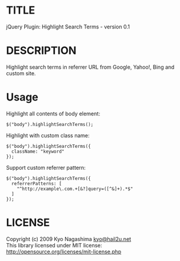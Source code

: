 TITLE
=====

jQuery Plugin: Highlight Search Terms - version 0.1

DESCRIPTION
===========

Highlight search terms in referrer URL from Google, Yahoo!, Bing and custom site.

Usage
=====

Highlight all contents of body element:

    $("body").highlightSearchTerms();

Highlight with custom class name:

    $("body").highlightSearchTerms({
      className: "keyword"
    });

Support custom referrer pattern:

    $("body").highlightSearchTerms({
      referrerPatterns: [
        "^http://example\.com.+[&?]query=([^&]+).*$"
      ]
    });

LICENSE
=======

Copyright (c) 2009 Kyo Nagashima <kyo@hail2u.net><br />
This library licensed under MIT license:<br />
http://opensource.org/licenses/mit-license.php<br />
